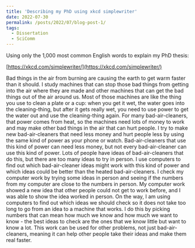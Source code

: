 ```yaml
---
title: 'Describing my PhD using xkcd simplewriter'
date: 2022-07-30
permalink: /posts/2022/07/blog-post-1/
tags:
  - Dissertation
  - SciComm
---
```


Using only the 1,000 most common English words to explain my PhD thesis:

[https://xkcd.com/simplewriter/](https://xkcd.com/simplewriter/)

Bad things in the air from burning are causing the earth to get warm faster than it should. 
I study machines that can stop those bad things from getting into the air where they are made and other machines that can get the bad things out of the air around us. 
Most of those machines are like the thing you use to clean a plate or a cup: when you get it wet, the water goes into the cleaning-thing, but after it gets really wet, you need to use power to get the water out and use the cleaning-thing again. 
For many bad-air-cleaners, that power comes from heat, so the machines need lots of money to work and may make other bad things in the air that can hurt people.
I try to make new bad-air-cleaners that need less money and hurt people less by using the same kind of power as your phone or watch. 
Bad-air-cleaners that use this kind of power can need less money, but not every bad-air-cleaner can use this kind of power.
Lots of people have ideas of bad-air-cleaners that do this, but there are too many ideas to try in person. 
I use computers to find out which bad-air-cleaner ideas might work with this kind of power and which ideas could be better than the heated bad-air-cleaners. 
I check my computer work by trying some ideas in person and seeing if the numbers from my computer are close to the numbers in person.
My computer work showed a new idea that other people could not get to work before, and I was able to show the idea worked in person.
On the way, I am using computers to find out which ideas we should check so it does not take too long to go from an idea to a machine that works.
I do this by picking numbers that can mean how much we know and how much we want to know - the best ideas to check are the ones that we know little but want to know a lot.
This work can be used for other problems, not just bad-air-cleaners, meaning it can help other people take their ideas and make them real faster.

